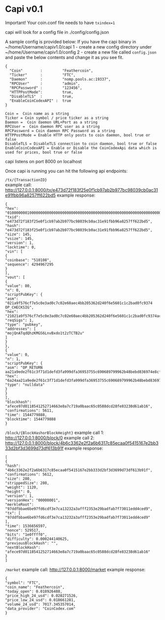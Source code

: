 Capi v0.1
=============

Important!  Your coin.conf file needs to have `txindex=1`

capi will look for a config file in ./config/config.json

A sample config is provided below:
If you have the capi binary in ~/home/Username/capiv1.0/capi
1 - create a new config directory under  ~/home/Username/capiv1.0/config
2 - create a new file called `config.json` and paste the below contents and change it as you see fit.

```
{
  "Coin"        :         "Feathercoin",
  "Ticker"      :         "FTC",
  "Daemon"      :         "nomp.pools.ac:19337",
  "RPCUser"     :         "admin",
  "RPCPassword" :         "123456",
  "HTTPPostMode":         true,
  "DisableTLS"  :         true,
  "EnableCoinCodexAPI" :  true
}

```
```
Coin =  Coin name as a string
Ticker = Coin symbol / price ticker as a string
Daemon =  Coin daemon URL+Port as a string
RPCUser =  Coin daemon RPC user as a string
RPCPassword = Coin daemon RPC Password as a string
HTTPPostMode = Enable HTTP only posts to coin daemon, bool true or false
DisableTLS = DisableTLS connection to coin daemon, bool true or false
EnableCoinCodexAPI = Enable or Disable the CoinCodexApi data which is used for prices, bool true or false
```

capi listens on port 8000 on localhost

Once capi is running you can hit the following api endpoints:

`/tx/{TransactionID}`  
example call: http://127.0.0.1:8000/tx/e473d72f183f25e0f1cb97ab2b977bc98039cb0ac31e91fbb96a8257ff622bd5
example response:
```
{
"hex": "01000000010000000000000000000000000000000000000000000000000000000000000000ffffffff03510108ffffffff020050d6dc010000002321021a9f576cf7e5c0e3ad0c7c02e60aec4bb205362d240f6e5601c1c2bad0fc9374ac0000000000000000266a24aa21a9ede2f61c3f71d1defd3fa999dfa36953755c690689799962b48bebd836974e8cf900000000",
"txid": "e473d72f183f25e0f1cb97ab2b977bc98039cb0ac31e91fbb96a8257ff622bd5",
"hash": "e473d72f183f25e0f1cb97ab2b977bc98039cb0ac31e91fbb96a8257ff622bd5",
"size": 145,
"vsize": 145,
"version": 1,
"locktime": 0,
"vin": [
{
"coinbase": "510108",
"sequence": 4294967295
}
],
"vout": [
{
"value": 80,
"n": 0,
"scriptPubKey": {
"asm": "021a9f576cf7e5c0e3ad0c7c02e60aec4bb205362d240f6e5601c1c2bad0fc9374 OP_CHECKSIG",
"hex": "21021a9f576cf7e5c0e3ad0c7c02e60aec4bb205362d240f6e5601c1c2bad0fc9374ac",
"reqSigs": 1,
"type": "pubkey",
"addresses": [
"mojQnATqdQhzKMGS6LnvBxdo1t2zTCTB2u"
]
}
},
{
"value": 0,
"n": 1,
"scriptPubKey": {
"asm": "OP_RETURN aa21a9ede2f61c3f71d1defd3fa999dfa36953755c690689799962b48bebd836974e8cf9",
"hex": "6a24aa21a9ede2f61c3f71d1defd3fa999dfa36953755c690689799962b48bebd836974e8cf9",
"type": "nulldata"
}
}
],
"blockhash": "afece97d0118541252714663e8a7c719a0baac65c0588dcd28fe83238d61ab16",
"confirmations": 5611,
"time": 1544779888,
"blocktime": 1544779888
}
```


`/block/{BlockHashorBlockHeight}`
example call 1: http://127.0.0.1:8000/block/0
example call 2: http://127.0.0.1:8000/block/4b6c3362e2f2a6b6317c85ecaa0f5415167e2bb333d2bf3d3699d73df613b91f
example response:
```
[
{
"hash": "4b6c3362e2f2a6b6317c85ecaa0f5415167e2bb333d2bf3d3699d73df613b91f",
"confirmations": 5612,
"size": 280,
"strippedSize": 280,
"weight": 1120,
"height": 0,
"version": 1,
"versionHex": "00000001",
"merkleRoot": "97ddfbbae6be97fd6cdf3e7ca13232a3afff2353e29badfab7f73011edd4ced9",
"tx": [
"97ddfbbae6be97fd6cdf3e7ca13232a3afff2353e29badfab7f73011edd4ced9"
],
"time": 1536656597,
"nonce": 529517,
"bits": "1e0ffff0",
"difficulty": 0.000244140625,
"previousBlockHash": "",
"nextBlockHash": "afece97d0118541252714663e8a7c719a0baac65c0588dcd28fe83238d61ab16"
}
]
```


`/market`
example call: http://127.0.0.1:8000/market
example response:
```
{
"symbol": "FTC",
"coin_name": "Feathercoin",
"today_open": 0.018926488,
"price_high_24_usd": 0.020271526,
"price_low_24_usd": 0.018661281,
"volume_24_usd": 7017.345357014,
"data_provider": "CoinCodex.com"
}
```
